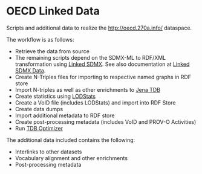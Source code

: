 # OECD Linked Data

Scripts and additional data to realize the http://oecd.270a.info/ dataspace.

The workflow is as follows:

* Retrieve the data from source
* The remaining scripts depend on the SDMX-ML to RDF/XML transformation
using [Linked SDMX](https://github.com/csarven/linked-sdmx). See also
documentation at [Linked SDMX Data](http://csarven.ca/linked-sdmx-data).
* Create N-Triples files for importing to respective named graphs in RDF store
* Import N-triples as well as other enrichments to
[Jena TDB](http://jena.apache.org/documentation/tdb/)
* Create statistics using [LODStats](https://github.com/AKSW/LODStats)
* Create a VoID file (includes LODStats) and import into RDF Store
* Create data dumps
* Import additional metadata to RDF store
* Create post-processing metadata (includes VoID and PROV-O Activities)
* Run [TDB Optimizer](https://jena.apache.org/documentation/tdb/optimizer.html)

The additional data included contains the following:

* Interlinks to other datasets
* Vocabulary alignment and other enrichments
* Post-processing metadata

